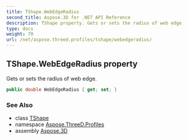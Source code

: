 ```yaml
---
title: TShape.WebEdgeRadius
second_title: Aspose.3D for .NET API Reference
description: TShape property. Gets or sets the radius of web edge
type: docs
weight: 70
url: /net/aspose.threed.profiles/tshape/webedgeradius/
---
```

## TShape.WebEdgeRadius property

Gets or sets the radius of web edge.

```csharp
public double WebEdgeRadius { get; set; }
```

### See Also

* class [TShape](../)
* namespace [Aspose.ThreeD.Profiles](../../tshape/)
* assembly [Aspose.3D](../../../)


